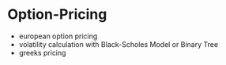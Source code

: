# Option-Pricing

- european option pricing
- volatility calculation with Black-Scholes Model or Binary Tree
- greeks pricing
